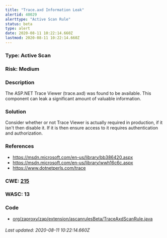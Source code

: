 ```yaml
---
title: "Trace.axd Information Leak"
alertid: 40029
alerttype: "Active Scan Rule"
status: beta
type: alert
date: 2020-08-11 10:22:14.660Z
lastmod: 2020-08-11 10:22:14.660Z
---
```

### Type: Active Scan

### Risk: Medium

### Description

The ASP.NET Trace Viewer (trace.axd) was found to be available. This component can leak a significant amount of valuable information.

### Solution

Consider whether or not Trace Viewer is actually required in production, if it isn't then disable it. If it is then ensure access to it requires authentication and authorization.

### References

* https://msdn.microsoft.com/en-us/library/bb386420.aspx
* https://msdn.microsoft.com/en-us/library/wwh16c6c.aspx
* https://www.dotnetperls.com/trace

### CWE: [215](https://cwe.mitre.org/data/definitions/215.html)

### WASC:  13

### Code

 * [org/zaproxy/zap/extension/ascanrulesBeta/TraceAxdScanRule.java](https://github.com/zaproxy/zap-extensions/blob/master/addOns/ascanrulesBeta/src/main/java/org/zaproxy/zap/extension/ascanrulesBeta/TraceAxdScanRule.java)

###### Last updated: 2020-08-11 10:22:14.660Z
